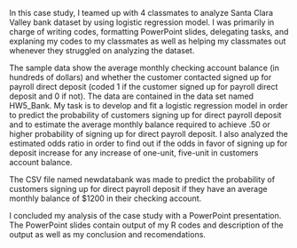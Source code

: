 In this case study, I teamed up with 4 classmates to analyze Santa Clara Valley bank dataset by using logistic regression model. I was primarily in charge of writing codes, formatting PowerPoint slides, delegating tasks, and explaning my codes to my classmates as well as helping my classmates out whenever they struggled on analyzing the dataset. 

The sample data show the average monthly checking account balance (in hundreds of dollars) and whether the customer contacted signed up for payroll direct deposit (coded 1 if the customer signed up for payroll direct deposit and 0 if not). The data are contained in the data set named HW5_Bank. My task is to develop and fit a logistic regression model in order to predict the probability of customers signing up for direct payroll deposit and to estimate the average monthly balance required to achieve .50 or higher probability of signing up for direct payroll deposit. I also analyzed the estimated odds ratio in order to find out if the odds in favor of signing up for deposit increase for any increase of one-unit, five-unit in customers account balance. 

The CSV file named newdatabank was made to predict the probability of customers signing up for direct payroll deposit if they have an average monthly balance of $1200 in their checking account. 

I concluded my analysis of the case study with a PowerPoint presentation. The PowerPoint slides contain output of my R codes and description of the output as well as my conclusion and recomendations. 
